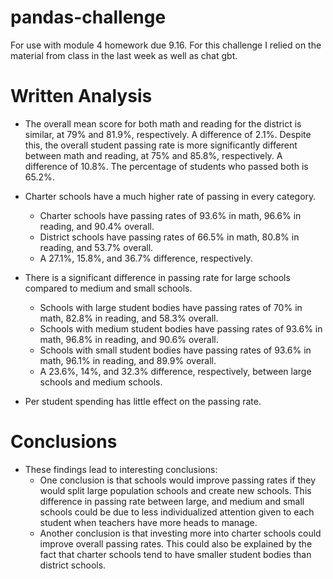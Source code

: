 # pandas-challenge
For use with module 4 homework due 9.16. For this challenge I relied on the material from class in the last week as well as chat gbt.

# Written Analysis

- The overall mean score for both math and reading for the district is similar, at 79% and 81.9%, respectively. A difference of 2.1%. Despite this, the overall student passing rate is more significantly different between math and reading, at 75% and 85.8%, respectively. A difference of 10.8%. The percentage of students who passed both is 65.2%.

- Charter schools have a much higher rate of passing in every category. 
    - Charter schools have passing rates of 93.6% in math, 96.6% in reading, and 90.4% overall. 
    - District schools have passing rates of 66.5% in math, 80.8% in reading, and 53.7% overall. 
    - A 27.1%, 15.8%, and 36.7% difference, respectively. 

- There is a significant difference in passing rate for large schools compared to medium and small schools.
    - Schools with large student bodies have passing rates of 70% in math, 82.8% in reading, and 58.3% overall. 
    - Schools with medium student bodies have passing rates of 93.6% in math, 96.8% in reading, and 90.6% overall. 
    - Schools with small student bodies have passing rates of 93.6% in math, 96.1% in reading, and 89.9% overall. 
    - A 23.6%, 14%, and 32.3% difference, respectively, between large schools and medium schools.

-  Per student spending has little effect on the passing rate. 

# Conclusions

- These findings lead to interesting conclusions:
    - One conclusion is that schools would improve passing rates if they would split large population schools and create new schools. This difference in passing rate between large, and medium and small schools could be due to less individualized attention given to each student when teachers have more heads to manage. 
    - Another conclusion is that investing more into charter schools could improve overall passing rates. This could also be explained by the fact that charter schools tend to have smaller student bodies than district schools.
